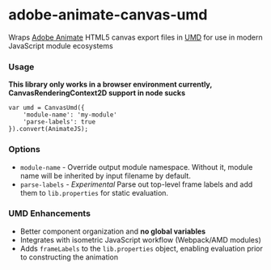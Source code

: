 # adobe-animate-canvas-umd

Wraps [Adobe Animate](https://www.adobe.com/products/animate.html) HTML5 canvas export files in [UMD](https://github.com/umdjs/umd) for use in modern JavaScript module ecosystems

### Usage

**This library only works in a browser environment currently, CanvasRenderingContext2D support in node sucks**
```
var umd = CanvasUmd({ 
    'module-name': 'my-module'
    'parse-labels': true
}).convert(AnimateJS);
```

### Options

* `module-name` - Override output module namespace. Without it, module name will be inherited by input filename by default.
* `parse-labels` - *Experimental* Parse out top-level frame labels and add them to `lib.properties` for static evaluation.

### UMD Enhancements

* Better component organization and **no global variables**
* Integrates with isometric JavaScript workflow (Webpack/AMD modules)
* Adds `frameLabels` to the `lib.properties` object, enabling evaluation prior to constructing the animation